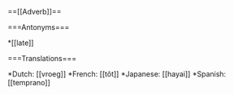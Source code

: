 ==[[Adverb]]==

===Antonyms===

*[[late]]

===Translations===

*Dutch: [[vroeg]]
*French: [[tôt]]
*Japanese: [[hayai]]
*Spanish: [[temprano]]
